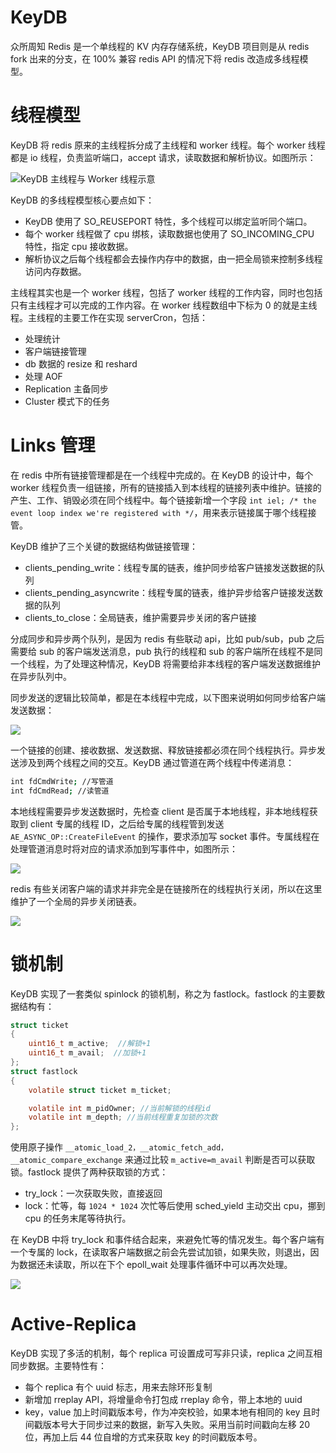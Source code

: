 # KeyDB

众所周知 Redis 是一个单线程的 KV 内存存储系统，KeyDB 项目则是从 redis fork 出来的分支，在 100% 兼容 redis API 的情况下将 redis 改造成多线程模型。

# 线程模型

KeyDB 将 redis 原来的主线程拆分成了主线程和 worker 线程。每个 worker 线程都是 io 线程，负责监听端口，accept 请求，读取数据和解析协议。如图所示：

![KeyDB 主线程与 Worker 线程示意](https://pic.imgdb.cn/item/60861cd9d1a9ae528f985a89.png)

KeyDB 的多线程模型核心要点如下：

- KeyDB 使用了 SO_REUSEPORT 特性，多个线程可以绑定监听同个端口。
- 每个 worker 线程做了 cpu 绑核，读取数据也使用了 SO_INCOMING_CPU 特性，指定 cpu 接收数据。
- 解析协议之后每个线程都会去操作内存中的数据，由一把全局锁来控制多线程访问内存数据。

主线程其实也是一个 worker 线程，包括了 worker 线程的工作内容，同时也包括只有主线程才可以完成的工作内容。在 worker 线程数组中下标为 0 的就是主线程。主线程的主要工作在实现 serverCron，包括：

- 处理统计
- 客户端链接管理
- db 数据的 resize 和 reshard
- 处理 AOF
- Replication 主备同步
- Cluster 模式下的任务

# Links 管理

在 redis 中所有链接管理都是在一个线程中完成的。在 KeyDB 的设计中，每个 worker 线程负责一组链接，所有的链接插入到本线程的链接列表中维护。链接的产生、工作、销毁必须在同个线程中。每个链接新增一个字段 `int iel; /* the event loop index we're registered with */`，用来表示链接属于哪个线程接管。

KeyDB 维护了三个关键的数据结构做链接管理：

- clients_pending_write：线程专属的链表，维护同步给客户链接发送数据的队列
- clients_pending_asyncwrite：线程专属的链表，维护异步给客户链接发送数据的队列
- clients_to_close：全局链表，维护需要异步关闭的客户链接

分成同步和异步两个队列，是因为 redis 有些联动 api，比如 pub/sub，pub 之后需要给 sub 的客户端发送消息，pub 执行的线程和 sub 的客户端所在线程不是同一个线程，为了处理这种情况，KeyDB 将需要给非本线程的客户端发送数据维护在异步队列中。

同步发送的逻辑比较简单，都是在本线程中完成，以下图来说明如何同步给客户端发送数据：

![](https://assets.ng-tech.icu/item/20230418155757.png)

一个链接的创建、接收数据、发送数据、释放链接都必须在同个线程执行。异步发送涉及到两个线程之间的交互。KeyDB 通过管道在两个线程中传递消息：

```sh
int fdCmdWrite; //写管道
int fdCmdRead; //读管道
```

本地线程需要异步发送数据时，先检查 client 是否属于本地线程，非本地线程获取到 client 专属的线程 ID，之后给专属的线程管到发送 `AE_ASYNC_OP::CreateFileEvent` 的操作，要求添加写 socket 事件。专属线程在处理管道消息时将对应的请求添加到写事件中，如图所示：

![](https://assets.ng-tech.icu/item/20230416202856.png)

redis 有些关闭客户端的请求并非完全是在链接所在的线程执行关闭，所以在这里维护了一个全局的异步关闭链表。

![](https://assets.ng-tech.icu/item/20230416202955.png)

# 锁机制

KeyDB 实现了一套类似 spinlock 的锁机制，称之为 fastlock。fastlock 的主要数据结构有：

```c
struct ticket
{
    uint16_t m_active;  //解锁+1
    uint16_t m_avail;  //加锁+1
};
struct fastlock
{
    volatile struct ticket m_ticket;

    volatile int m_pidOwner; //当前解锁的线程id
    volatile int m_depth; //当前线程重复加锁的次数
};
```

使用原子操作 `__atomic_load_2，__atomic_fetch_add，__atomic_compare_exchange` 来通过比较 `m_active=m_avail` 判断是否可以获取锁。fastlock 提供了两种获取锁的方式：

- try_lock：一次获取失败，直接返回
- lock：忙等，每 `1024 * 1024` 次忙等后使用 sched_yield 主动交出 cpu，挪到 cpu 的任务末尾等待执行。

在 KeyDB 中将 try_lock 和事件结合起来，来避免忙等的情况发生。每个客户端有一个专属的 lock，在读取客户端数据之前会先尝试加锁，如果失败，则退出，因为数据还未读取，所以在下个 epoll_wait 处理事件循环中可以再次处理。

![](https://assets.ng-tech.icu/item/20230424144503.png)

# Active-Replica

KeyDB 实现了多活的机制，每个 replica 可设置成可写非只读，replica 之间互相同步数据。主要特性有：

- 每个 replica 有个 uuid 标志，用来去除环形复制
- 新增加 rreplay API，将增量命令打包成 rreplay 命令，带上本地的 uuid
- key，value 加上时间戳版本号，作为冲突校验，如果本地有相同的 key 且时间戳版本号大于同步过来的数据，新写入失败。采用当前时间戳向左移 20 位，再加上后 44 位自增的方式来获取 key 的时间戳版本号。
